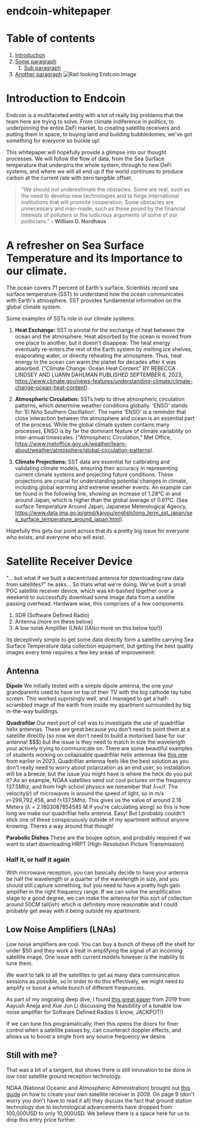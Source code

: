 # endcoin-whitepaper

# Table of contents
1. [Introduction](#introduction)
2. [Some paragraph](#paragraph1)
    1. [Sub paragraph](#subparagraph1)
3. [Another paragraph](#paragraph2)
![Rad looking Endcoin Image](https://cdn.imgpaste.net/2024/04/05/SxVuxp.png)
# Introduction to Endcoin <a name="introduction"></a>
Endcoin is a multifaceted entity with a lot of really big problems that the team here are trying to solve. From climate indiference in politics, to underpinning the entire DeFi market, to creating satellite receivers and putting them in space, to buying land and building bubbledomes, we've got something for everyone so buckle up! 

This whitepaper will hopefully provide a glimpse into our thought processes. We will follow the flow of data, from the Sea Surface temperature that underpins the whole system, through to new DeFi systems, and where we will all end up if the world continues to produce carbon at the current rate with zero tangible offset. 

>"We should not underestimate the obstacles. Some are real, such as the need to develop new technologies and to forge international institutions that will promote cooperation. Some obstacles are unnecessary and man-made, such as those posed by the financial interests of polluters or the ludicrous arguments of some of our politicians." 
**- William D. Nordhaus**

# A refresher on Sea Surface Temperature and its Importance to our climate.
The ocean covers 71 percent of Earth's surface. Scientists record sea surface temperature (SST) to understand how the ocean communicates with Earth's atmosphere. SST provides fundamental information on the global climate system. 

Some examples of SSTs role in our climate systems: 
1. **Heat Exchange:** SST is pivotal for the exchange of heat between the ocean and the atmosphere. Heat absorbed by the ocean is moved from one place to another, but it doesn’t disappear. The heat energy eventually re-enters the rest of the Earth system by melting ice shelves, evaporating water, or directly reheating the atmosphere. Thus, heat energy in the ocean can warm the planet for decades after it was absorbed. ("Climate Change: Ocean Heat Content" BY REBECCA LINDSEY AND LUANN DAHLMAN
PUBLISHED SEPTEMBER 6, 2023, https://www.climate.gov/news-features/understanding-climate/climate-change-ocean-heat-content).

2. **Atmospheric Circulation:** SSTs help to drive atmospheric circulation patterns, which determine weather conditions globally. 'ENSO' stands for 'El Niño Southern Oscillation'. The name 'ENSO' is a reminder that close interaction between the atmosphere and ocean is an essential part of the process. While the global climate system contains many processes, ENSO is by far the dominant feature of climate variability on inter-annual timescales. ("Atmospheric Circulation," Met Office, https://www.metoffice.gov.uk/weather/learn-about/weather/atmosphere/global-circulation-patterns).

3. **Climate Projections:** SST data are essential for calibrating and validating climate models, ensuring their accuracy in representing current climate systems and projecting future conditions. These projections are crucial for understanding potential changes in climate, including global warming and extreme weather events. An example can be found in the following link, showing an increase of 1.28°C in and around Japan, which is higher than the global average of 0.61°C. (Sea surface Temperature Around Japan, Japanese Meterological Agency, https://www.data.jma.go.jp/gmd/kaiyou/english/long_term_sst_japan/sea_surface_temperature_around_japan.html).

Hopefully this gets our point across that its a pretty big issue for everyone who exists, and everyone who will exist. 

# Satellite Receiver Device
"... but what if we built a decentrilsed antenna for downloading raw data from satellites?" he asks... 
So thats what we're doing. 
We've built a small POC satellite receiver device, which was kit-bashed together over a weekend to successfully download some image data from a satellite passing overhead. 
Hardware wise, this comprises of a few components: 
1. SDR (Software Defined Radio)
2. Antenna (more on these below)
3. A low noise Amplifier (LNA) ((Also more on this below too!))

Its deceptively simple to get some data directly form a satellite carrying Sea Surface Temperature data collection equipment, but getting the best quality images every time requires a few key areas of improvement:
## Antenna
**Dipole**
We initially tested with a simple dipole antenna, the one your grandparents used to have on top of their TV with the big cathode ray tube screen. This worked suprisingly well, and I managed to get a half-scrambled image of the earth from inside my apartment surrounded by big in-the-way buildings.

**Quadrafilar**
Our next port of call was to investigate the use of quadrifilar helix antennas. These are great because you don't need to point them at a satellite directly (so now we don't need to build a motorised base for our antenna! $$$) but the issue is they need to match in size the wavelength your actively trying to communicate on. 
There are some beautiful examples of students working on collapsable quadrifilar helix antennas like [this one](https://news.stanford.edu/2024/01/18/new-portable-antenna-help-disasters/) from earlier in 2023. 
Quadrifilar antenna feels like the best solution as you don't really need to worry about polarization as an end user, so installation will be a breeze, but the issue you might have is where the heck do you put it? 
As an example, NOAA satellites send out cool pictures on the frequency 137.5Mhz, and from high school physics we remember that 𝜆=𝑣/𝑓. 
The velocity(𝑣) of microwaves is around the speed of light, so in m/s 𝑣=299,792,458, and 𝑓=137.5Mhz.
This gives us the value of around 2.18 Meters (λ = 2.1803087854545 M if you're calculating along) so this is how long we make our quadrifilar helix antenna. Easy! But I probably couldn't stick one of these conspicuously outside of my apartment without anyone knowing. Theres a way around that though! 

**Parabolic Dishes**
These are the boujee option, and probably required if we want to start downloading HRPT (High-Resolution Picture Transmission)

### Half it, or half it again
With microwave reception, you can basically decide to have your antenna be half the wavelength or a quarter of the wavelength in size, and you should still capture something, but you need to have a pretty high gain amplifier in the right frequency range. If we can solve the amplification stage to a good degree, we can make the antenna for this sort of collection around 50CM tall(ish) which is definitely more reasonable and I could probably get away with it being outside my apartment. 

## Low Noise Amplifiers (LNAs)

Low noise amplifiers are cool. You can buy a bunch of these off the shelf for under $50 and they work a treat in amplifying the signal of an incoming satellite image. One issue with current models however is the inability to tune them. 

We want to talk to all the satellites to get as many data communication sessions as possible, so in order to do this effectively, we might need to amplify or boost a whole bunch of different freqeuncies. 

As part of my ongoaing deep dive, I found [this great paper](https://www.ncbi.nlm.nih.gov/pmc/articles/PMC6471504/) from 2019 from Aayush Aneja and Xue Jun Li discussing the feasibility of a tunable low noise amplifier for Software Defined Radios (I know, JACKPOT!)

If we can tune this programatically, then this opens the doors for finer control when a satellite passes by, can counteract doppler effects, and allows us to boost a single from any source frequency we desire. 

## Still with me? 
That was a bit of a tangent, but shows there is still innovation to be done in low cost satellite ground reception technology. 

NOAA (National Oceanic and Atmospheric Administration) brought out [this guide](https://noaasis.noaa.gov/NOAASIS/pubs/Users_Guide-Building_Receive_Stations_March_2009.pdf) on how to create your own satellite receiver in 2009. 
On page 9 (don't worry you don't have to read it all) they discuss the fact that ground station technology due to technological advancements have dropped from 100,000USD to only 10,000USD. We believe there is a space here for us to drop this entry price further. 